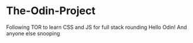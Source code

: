 # The-Odin-Project
Following TOR to learn CSS and JS for full stack rounding
Hello Odin! And anyone else snooping
